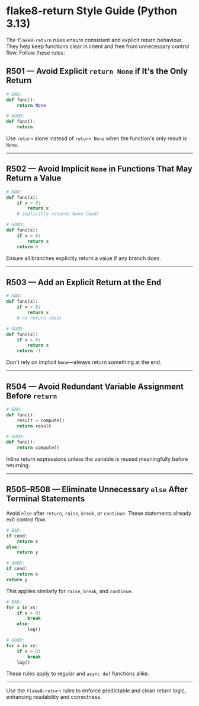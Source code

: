 # flake8-return Style Guide (Python 3.13)

The `flake8-return` rules ensure consistent and explicit return behaviour.
They help keep functions clear in intent and free from unnecessary control flow.
Follow these rules:

## R501 — Avoid Explicit `return None` if It's the Only Return

```python
# BAD:
def func():
    return None

# GOOD:
def func():
    return
```

Use `return` alone instead of `return None` when the function's only result is `None`.

---

## R502 — Avoid Implicit `None` in Functions That May Return a Value

```python
# BAD:
def func(x):
    if x > 0:
        return x
    # implicitly returns None (bad)

# GOOD:
def func(x):
    if x > 0:
        return x
    return 0
```

Ensure all branches explicitly return a value if any branch does.

---

## R503 — Add an Explicit Return at the End

```python
# BAD:
def func(x):
    if x > 0:
        return x
    # no return (bad)

# GOOD:
def func(x):
    if x > 0:
        return x
    return -1
```

Don't rely on implicit `None`—always return something at the end.

---

## R504 — Avoid Redundant Variable Assignment Before `return`

```python
# BAD:
def func():
    result = compute()
    return result

# GOOD:
def func():
    return compute()
```

Inline return expressions unless the variable is reused meaningfully
before returning.

---

## R505–R508 — Eliminate Unnecessary `else` After Terminal Statements

Avoid `else` after `return`, `raise`, `break`, or `continue`.
These statements already exit control flow.

```python
# BAD:
if cond:
    return x
else:
    return y

# GOOD:
if cond:
    return x
return y
```

This applies similarly for `raise`, `break`, and `continue`.

```python
# BAD:
for x in xs:
    if x > 0:
        break
    else:
        log()

# GOOD:
for x in xs:
    if x > 0:
        break
    log()
```

These rules apply to regular and `async def` functions alike.

---

Use the `flake8-return` rules to enforce predictable and clean return
logic, enhancing readability and correctness.
